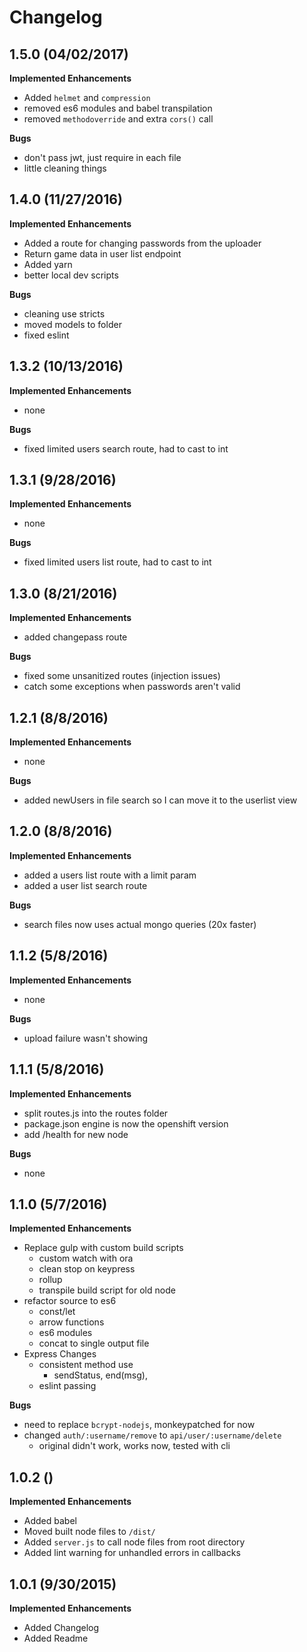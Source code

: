 # Changelog

## 1.5.0 (04/02/2017)

**Implemented Enhancements**

- Added `helmet` and `compression`
- removed es6 modules and babel transpilation
- removed `methodoverride` and extra `cors()` call

**Bugs**

- don't pass jwt, just require in each file
- little cleaning things

## 1.4.0 (11/27/2016)

**Implemented Enhancements**

- Added a route for changing passwords from the uploader
- Return game data in user list endpoint
- Added yarn
- better local dev scripts

**Bugs**

- cleaning use stricts
- moved models to folder
- fixed eslint

## 1.3.2 (10/13/2016)

**Implemented Enhancements**

- none

**Bugs**

- fixed limited users search route, had to cast to int

## 1.3.1 (9/28/2016)

**Implemented Enhancements**

- none

**Bugs**

- fixed limited users list route, had to cast to int

## 1.3.0 (8/21/2016)

**Implemented Enhancements**

- added changepass route

**Bugs**

- fixed some unsanitized routes (injection issues)
- catch some exceptions when passwords aren't valid

## 1.2.1 (8/8/2016)

**Implemented Enhancements**

- none

**Bugs**

- added newUsers in file search so I can move it to the userlist view

## 1.2.0 (8/8/2016)

**Implemented Enhancements**

- added a users list route with a limit param
- added a user list search route

**Bugs**

- search files now uses actual mongo queries (20x faster)

## 1.1.2 (5/8/2016)

**Implemented Enhancements**

- none

**Bugs**

- upload failure wasn't showing

## 1.1.1 (5/8/2016)

**Implemented Enhancements**

- split routes.js into the routes folder
- package.json engine is now the openshift version
- add /health for new node

**Bugs**

- none

## 1.1.0 (5/7/2016)

**Implemented Enhancements**

- Replace gulp with custom build scripts
  - custom watch with ora
  - clean stop on keypress
  - rollup
  - transpile build script for old node
- refactor source to es6
  - const/let
  - arrow functions
  - es6 modules
  - concat to single output file
- Express Changes
  - consistent method use
    - sendStatus, end(msg),
  - eslint passing

**Bugs**

- need to replace `bcrypt-nodejs`, monkeypatched for now
- changed `auth/:username/remove` to `api/user/:username/delete`
  - original didn't work, works now, tested with cli

## 1.0.2 ()

**Implemented Enhancements**

- Added babel
- Moved built node files to `/dist/`
- Added `server.js` to call node files from root directory
- Added lint warning for unhandled errors in callbacks

## 1.0.1 (9/30/2015)

**Implemented Enhancements**

- Added Changelog
- Added Readme
